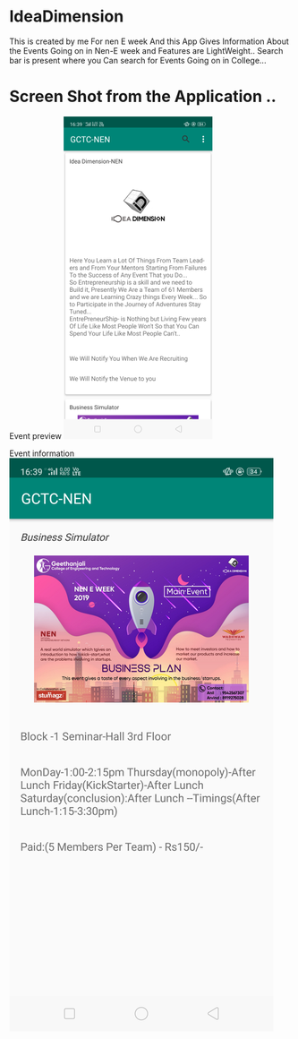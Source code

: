 # IdeaDimension

This is created by me For nen E week
And this App Gives Information About the Events Going on in Nen-E week
and Features are LightWeight..
Search bar is present where you Can search for Events Going on in College...

# Screen Shot from the Application ..
Event preview 
![](images/idea-3-1.png)



Event information
![](images/event-info.png)

